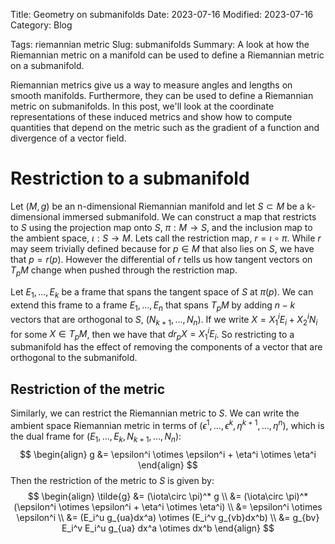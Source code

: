 Title: Geometry on submanifolds
Date: 2023-07-16
Modified: 2023-07-16
Category: Blog
<!-- status: hidden -->
Tags: riemannian metric
Slug: submanifolds
Summary: A look at how the Riemannian metric on a manifold can be used to define a Riemannian metric on a submanifold.

Riemannian metrics give us a way to measure angles and lengths on smooth manifolds.  Furthermore, they can be used to define a Riemannian metric on submanifolds.  In this post, we'll look at the coordinate representations of these induced metrics and show how to compute quantities that depend on the metric such as the gradient of a function and divergence of a vector field.

# Restriction to a submanifold
Let $(M,g)$ be an n-dimensional Riemannian manifold and let $S\subset M$ be a k-dimensional immersed submanifold.  We can construct a map that restricts to $S$ using the projection map onto $S$, $\pi: M \to S$, and the inclusion map to the ambient space, $\iota: S\to M$.  Lets call the restriction map, $r = \iota \circ \pi$.  While $r$ may seem trivially defined because for $p\in M$ that also lies on $S$, we have that $p=r(p)$.  However the differential of $r$ tells us how tangent vectors on $T_pM$ change when pushed through the restriction map.

Let $E_1,\dots,E_k$ be a frame that spans the tangent space of $S$ at $\pi(p)$.  We can extend this frame to a frame $E_1,\dots,E_n$ that spans $T_pM$ by adding $n-k$ vectors that are orthogonal to $S$, $(N_{k+1},\dots,N_n)$.  If we write $X = X_1^iE_i + X_2^iN_i$ for some $X\in T_pM$, then we have that $dr_p X = X_1^iE_i$.  So restricting to a submanifold has the effect of removing the components of a vector that are orthogonal to the submanifold.

## Restriction of the metric
Similarly, we can restrict the Riemannian metric to $S$.  We can write the ambient space Riemannian metric in terms of $(\epsilon^1,\dots,\epsilon^k, \eta^{k+1},\dots,\eta^n)$, which is the dual frame for $(E_1,\dots,E_k,N_{k+1},\dots,N_n)$:
$$
\begin{align}
  g &= \epsilon^i \otimes \epsilon^i + \eta^i \otimes \eta^i
\end{align}
$$
Then the restriction of the metric to $S$ is given by:
$$
\begin{align}
  \tilde{g} &= (\iota\circ \pi)^* g \\
  &= (\iota\circ \pi)^*(\epsilon^i \otimes \epsilon^i + \eta^i \otimes \eta^i) \\
  &= \epsilon^i \otimes \epsilon^i \\
  &= (E_i^u g_{ua}dx^a) \otimes (E_i^v g_{vb}dx^b) \\
  &= g_{bv} E_i^v E_i^u g_{ua} dx^a \otimes dx^b
\end{align}
$$
